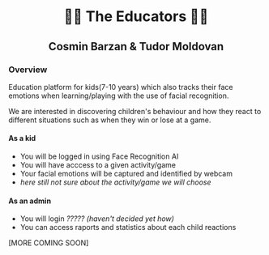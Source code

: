 <h1 align=center> 👨‍🏫 The Educators 👩‍🏫 </h1>

<h2 align=center> Cosmin Barzan & Tudor Moldovan </h2>

### Overview

Education platform for kids(7-10 years) which also tracks their face emotions when learning/playing with the use of facial recognition.

We are interested in discovering children's behaviour and how they react to different situations such as when they win or lose at a game.

#### As a kid

- You will be logged in using Face Recognition AI
- You will have acccess to a given activity/game
- Your facial emotions will be captured and identified by webcam
- _here still not sure about the activity/game we will choose_

#### As an admin

- You will login _????? (haven't decided yet how)_
- You can access raports and statistics about each child reactions

[MORE COMING SOON]